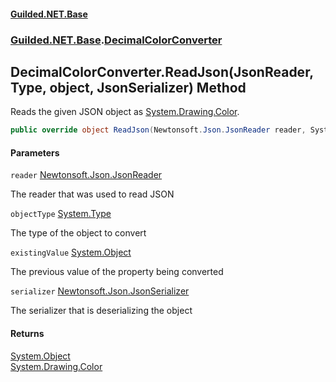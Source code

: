 
#### [Guilded.NET.Base](Guilded_NET_Base 'Guilded.NET.Base')
### [Guilded.NET.Base](Guilded_NET_Base#Guilded_NET_Base 'Guilded.NET.Base').[DecimalColorConverter](DecimalColorConverter 'Guilded.NET.Base.DecimalColorConverter')
## DecimalColorConverter.ReadJson(JsonReader, Type, object, JsonSerializer) Method

Reads the given JSON object as [System.Drawing.Color](https://docs.microsoft.com/en-us/dotnet/api/System.Drawing.Color 'System.Drawing.Color').
```csharp
public override object ReadJson(Newtonsoft.Json.JsonReader reader, System.Type objectType, object existingValue, Newtonsoft.Json.JsonSerializer serializer);
```

#### Parameters

<a name='Guilded_NET_Base_DecimalColorConverter_ReadJson(Newtonsoft_Json_JsonReader_System_Type_object_Newtonsoft_Json_JsonSerializer)_reader'></a>
`reader` [Newtonsoft.Json.JsonReader](https://docs.microsoft.com/en-us/dotnet/api/Newtonsoft.Json.JsonReader 'Newtonsoft.Json.JsonReader')

The reader that was used to read JSON

<a name='Guilded_NET_Base_DecimalColorConverter_ReadJson(Newtonsoft_Json_JsonReader_System_Type_object_Newtonsoft_Json_JsonSerializer)_objectType'></a>
`objectType` [System.Type](https://docs.microsoft.com/en-us/dotnet/api/System.Type 'System.Type')

The type of the object to convert

<a name='Guilded_NET_Base_DecimalColorConverter_ReadJson(Newtonsoft_Json_JsonReader_System_Type_object_Newtonsoft_Json_JsonSerializer)_existingValue'></a>
`existingValue` [System.Object](https://docs.microsoft.com/en-us/dotnet/api/System.Object 'System.Object')

The previous value of the property being converted

<a name='Guilded_NET_Base_DecimalColorConverter_ReadJson(Newtonsoft_Json_JsonReader_System_Type_object_Newtonsoft_Json_JsonSerializer)_serializer'></a>
`serializer` [Newtonsoft.Json.JsonSerializer](https://docs.microsoft.com/en-us/dotnet/api/Newtonsoft.Json.JsonSerializer 'Newtonsoft.Json.JsonSerializer')

The serializer that is deserializing the object


#### Returns
[System.Object](https://docs.microsoft.com/en-us/dotnet/api/System.Object 'System.Object')  
[System.Drawing.Color](https://docs.microsoft.com/en-us/dotnet/api/System.Drawing.Color 'System.Drawing.Color')